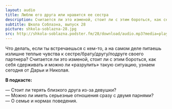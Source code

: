 ```yaml
---
layout: audio
title: Люблю его друга или нравится ее сестра
description: Считается ли это изменой, стоит ли с этим бороться, как себя сдерживать и можно ли «разрулить» такую ситуацию?
subtitle: Школа Соблазна, выпуск 28
picture: shkola-soblazna-28.jpg
src: http://shkola-soblazna.podster.fm/28/download/audio.mp3?media=player
---
```


Что делать, если ты встречаешься с кем-то, а на самом деле питаешь излишне теплые чувства к сестре/брату/другу/подруге своего партнера? Считается ли это изменой, стоит ли с этим бороться, как себя сдерживать и можно ли «разрулить» такую ситуацию, узнаем сегодня от Дарьи и Николая.

**В подкасте:**

— Стоит ли терять близкого друга из-за девушки?  
— Можно ли иметь серьезные отношения сразу с двумя парнями?  
— О семье и нормах поведения.  
